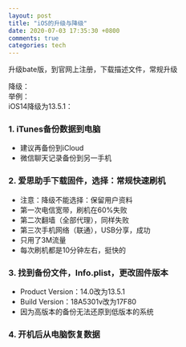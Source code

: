```yaml
---
layout: post
title: "iOS的升级与降级"
date: 2020-07-03 17:35:30 +0800
comments: true
categories: tech
---
```

升级bate版，到官网上注册，下载描述文件，常规升级  

降级：  
举例：  
iOS14降级为13.5.1：  

### 1. iTunes备份数据到电脑  

- 建议再备份到iCloud  
- 微信聊天记录备份到另一手机  

### 2. 爱思助手下载固件，选择：常规快速刷机  

- 注意：降级不能选择：保留用户资料  
- 第一次电信宽带，刷机在60%失败  
- 第二次翻墙（全部代理），同样失败  
- 第三次手机网络（联通），USB分享，成功  
- 只用了3M流量  
- 每次刷机都是10分钟左右，挺快的  

### 3. 找到备份文件，Info.plist，更改固件版本  

- Product Version：14.0改为13.5.1  
- Build Version：18A5301v改为17F80  
- 因为高版本的备份无法还原到低版本的系统  

### 4. 开机后从电脑恢复数据  
